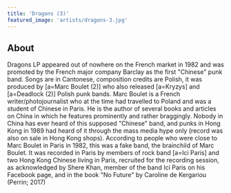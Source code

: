 ```yaml
---
title: 'Dragons (3)'
featured_image: 'artists/dragons-3.jpg'
---
```


## About

Dragons LP appeared out of nowhere on the French market in 1982 and was promoted by the French major company Barclay as the first "Chinese" punk band. Songs are in Cantonese, composition credits are Polish, it was produced by [a=Marc Boulet (2)] who also released [a=Kryzys] and [a=Deadlock (2)] Polish punk bands. Marc Boulet is a French writer/photojournalist who at the time had travelled to Poland and was a student of Chinese in Paris. He is the author of several books and articles on China in which he features prominently and rather braggingly. Nobody in China has ever heard of this supposed "Chinese" band, and punks in Hong Kong in 1989 had heard of it through the mass media hype only (record was also on sale in Hong Kong shops).
According to people who were close to Marc Boulet in Paris in 1982, this was a fake band, the brainchild of Marc Boulet. It was recorded in Paris by members of rock band [a=Ici Paris] and two Hong Kong Chinese living in Paris, recruited for the recording session, as acknowledged by Shere Khan, member of the band Ici Paris on his Facebook page, and in the book "No Future" by Caroline de Kergariou (Perrin; 2017)
